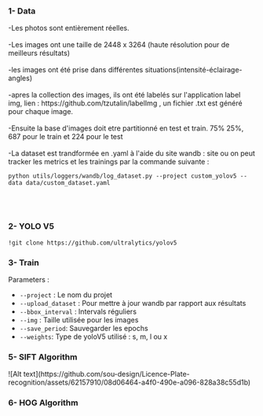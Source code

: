 <body>
<h3>1- Data</h3>
  <p> 
-Les photos sont entièrement réelles.
<br><br>
-Les images ont une taille de 2448 x 3264 (haute résolution pour de meilleurs résultats)
<br><br>
-les images ont été prise dans différentes situations(intensité-éclairage-angles)
<br><br>
-apres la collection des images, ils ont été labelés sur l'application label img, lien : https://github.com/tzutalin/labelImg ,
un fichier .txt est généré pour chaque image.
<br><br>
-Ensuite la base d'images doit etre partitionné en test et train. 75% 25%, 687 pour le train et 224 pour le test
<br><br>
-La dataset est trandformée en .yaml à l'aide du site wandb : site ou on peut tracker les metrics et les trainings
par la commande suivante : 

    python utils/loggers/wandb/log_dataset.py --project custom_yolov5 --data data/custom_dataset.yaml
    
</p>
  <br><br>
<h3>2- YOLO V5</h3>

```
!git clone https://github.com/ultralytics/yolov5
```
<h3>3- Train</h3>
Parameters : 

* `--project` : Le nom du projet
* `--upload_dataset` : Pour mettre à jour wandb par rapport aux résultats
* `--bbox_interval` : Intervals réguliers
* `--img` : Taille utilisée pour les images
* `--save_period`: Sauvegarder les epochs
* `--weights`: Type de yoloV5 utilisé : s, m, l ou x
<h3>5- SIFT Algorithm</h3>
![Alt text](https://github.com/sou-design/Licence-Plate-recognition/assets/62157910/08d06464-a4f0-490e-a096-828a38c55d1b)


<h3>6- HOG Algorithm</h3>
</body>
